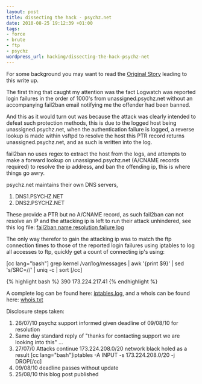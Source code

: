 ```yaml
--- 
layout: post
title: dissecting the hack - psychz.net
date: 2010-08-25 19:12:39 +01:00
tags: 
- force
- brute
- ftp
- psychz
wordpress_url: hacking/dissecting-the-hack-psychz-net
---
```

For some background you may want to read the <a href="http://www.saiweb.co.uk/hacking/when-fail2ban-fails-to-ban-dissecting-the-hack">Original Story</a> leading to this write up.

The first thing that caught my attention was the fact Logwatch was reported login failures in the order of 1000's from unassigned.psychz.net without an accompanying fail2ban email notifying me the offender had been banned.

And this as it would turn out was because the attack was clearly intended to defeat such protection methods, this is due to the logged host being unassigned.psychz.net, when the authentication failure is logged, a reverse lookup is made within vsftpd to resolve the host this PTR record returns unassigned.psychz.net, and as such is written into the log.

fail2ban no uses regex to extract the host from the logs, and attempts to make a forward lookup on unassigned.psychz.net (A/CNAME records required) to resolve the ip address, and ban the offending ip, this is where things go awry.

psychz.net maintains their own DNS servers,
<ol>
	<li>DNS1.PSYCHZ.NET</li>
	<li>DNS2.PSYCHZ.NET</li>
</ol>
These provide a PTR but no A/CNAME record, as such fail2ban can not resolve an IP and the attacking ip is left to run their attack unhindered, see this log file: <a href="http://www.saiweb.co.uk/psychz-260710/fail2ban-grep.log">fail2ban name resolution failure log</a>

The only way therefor to gain the attacking ip was to match the ftp connection times to those of the reported login failures using iptables to log all accesses to ftp, quickly get a count of connecting ip's using:

[cc lang="bash"]
grep kernel /var/log/messages | awk '{print $9}' | sed 's/SRC=//' | uniq -c | sort
[/cc]

{% highlight bash %}
390 173.224.217.41
{% endhighlight %}

A complete log can be found here: <a href="http://www.saiweb.co.uk/psychz-260710/iptables.log">iptables.log</a>, and a whois can be found here: <a href="http://www.saiweb.co.ukcdn.saiweb.co.uk/uploads/2010/08/whois.txt">whois.txt</a>

Disclosure steps taken:
<ol>
	<li>26/07/10 psychz support informed given deadline of 09/08/10 for resolution</li>
	<li>Same day standard reply of "thanks for contacting support we are looking into this" ...</li>
	<li>27/07/0 Attacks continue 173.224.208.0/20 network black holed as a result
[cc lang="bash"]iptables -A INPUT -s 173.224.208.0/20 -j DROP[/cc]
</li>
	<li>09/08/10 deadline passes without update</li>
	<li>25/08/10 this blog post published</li>
</ol>
